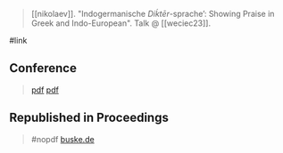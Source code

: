 > [[nikolaev]]. "Indogermanische *Diḱtēr*-sprache’: Showing Praise in Greek and Indo-European". Talk @ [[weciec23]].

#link 

## Conference
> [pdf](https://ucla.app.box.com/v/weciec2011-nikolaev)
> [pdf](a/nikolaev2012.pdf)

## Republished in  Proceedings
> #nopdf
> [buske.de](https://buske.de/proceedings-of-the-23rd-annual-ucla-indo-european-conference.html)